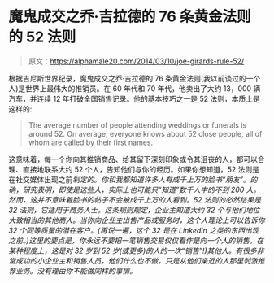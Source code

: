 # 魔鬼成交之乔·吉拉德的 76 条黄金法则的 52 法则

> 原文：<https://alphamale20.com/2014/03/10/joe-girards-rule-52/>

根据吉尼斯世界纪录，魔鬼成交之乔·吉拉德的 76 条黄金法则(我以前谈过的一个人)是世界上最伟大的推销员。在 60 年代和 70 年代，他卖出了大约 13，000 辆汽车，并连续 12 年打破全国销售记录。他的基本技巧之一是 52 法则，本质上是这样的:

> The average number of people attending weddings or funerals is around 52\. On average, everyone knows about 52 close people, all of whom are called by their first names.

这意味着，每一个你向其推销商品、给其留下深刻印象或令其沮丧的人，都可以合理、直接地联系大约 52 个人，告知他们与你的经历。如果你想知道，52 法则是在社交媒体出现之前*制定的。你和我都知道许多人有成千上万的脸书“朋友”。的确，研究表明，即使是这些人，实际上也可能只“知道”数千人中的不到 200 人。然而，这并不意味着脸书的帖子不会被成千上万的人看到。52 法则的必然结果是 32 法则，它适用于商务人士。这条规则规定，企业主知道大约 32 个与他们地位大致相当的其他商人。当你向企业主出售产品或服务时，这个人理论上可以告诉你 32 个同等质量的潜在客户。(再说一遍，这个 32 是在 LinkedIn 之类的东西出现之前。)这里的要点是，你永远不要把一笔销售交易仅仅看作是向一个人的销售。在某种程度上，这是对 32 岁到 52 岁(或更多)的人的一次“销售”!)其他人。有很多非常成功的小企业主和销售人员，他们什么也不做，只是从他们亲近的人那里刺激推荐业务。没有理由你不能做同样的事情。*
